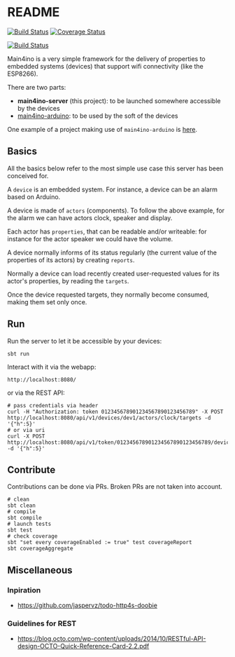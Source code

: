 # README

[![Build Status](https://api.travis-ci.org/mauriciojost/main4ino-server.svg)](https://travis-ci.org/mauriciojost/main4ino-server)
[![Coverage Status](https://coveralls.io/repos/github/mauriciojost/main4ino-server/badge.svg?branch=master)](https://coveralls.io/github/mauriciojost/main4ino-server?branch=master)

[![Build Status](https://jenkins.martinenhome.com/buildStatus/icon?job=main4ino-server/master)](https://jenkins.martinenhome.com/job/main4ino-server/job/master/)

Main4ino is a very simple framework for the delivery of properties to embedded systems (devices) that support wifi connectivity (like the ESP8266).

There are two parts: 
- **main4ino-server** (this project): to be launched somewhere accessible by the devices
- [main4ino-arduino](https://bitbucket.org/mauriciojost/main4ino-arduino/): to be used by the soft of the devices

One example of a project making use of `main4ino-arduino` is [here](https://github.com/mauriciojost/botino-arduino).

## Basics

All the basics below refer to the most simple use case this server has been conceived for.

A `device` is an embedded system. For instance, a device can be an alarm based on Arduino.

A device is made of `actors` (components). To follow the above example, for the alarm we can have actors clock, speaker and display.

Each actor has `properties`, that can be readable and/or writeable: for instance for the actor speaker we could have the volume.

A device normally informs of its status regularly (the current value of the properties of its actors) by creating `reports`.

Normally a device can load recently created user-requested values for its actor's properties, by reading the `targets`. 

Once the device requested targets, they normally become consumed, making them set only once.

## Run

Run the server to let it be accessible by your devices:

```
sbt run
```

Interact with it via the webapp:

```
http://localhost:8080/
```

or via the REST API: 

```
# pass credentials via header
curl -H "Authorization: token 012345678901234567890123456789" -X POST http://localhost:8080/api/v1/devices/dev1/actors/clock/targets -d '{"h":5}'
# or via uri
curl -X POST http://localhost:8080/api/v1/token/012345678901234567890123456789/devices/dev1/actors/clock/targets -d '{"h":5}'

```

## Contribute

Contributions can be done via PRs. Broken PRs are not taken into account.

```
# clean
sbt clean
# compile
sbt compile
# launch tests
sbt test
# check coverage
sbt "set every coverageEnabled := true" test coverageReport
sbt coverageAggregate
```

## Miscellaneous

### Inpiration

- https://github.com/jaspervz/todo-http4s-doobie

### Guidelines for REST

- https://blog.octo.com/wp-content/uploads/2014/10/RESTful-API-design-OCTO-Quick-Reference-Card-2.2.pdf

